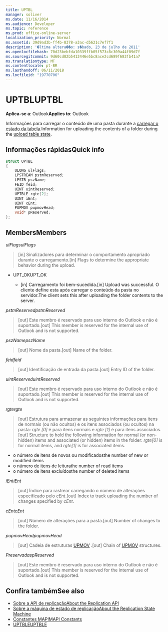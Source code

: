 ```yaml
---
title: UPTBL
manager: soliver
ms.date: 11/16/2014
ms.audience: Developer
ms.topic: reference
ms.prod: office-online-server
localization_priority: Normal
ms.assetid: 39d9ad3b-ff4b-8378-a3ac-d5621c7ef7f1
description: '�ltima altera��o: s�bado, 23 de julho de 2011'
ms.openlocfilehash: 70d23bebfda10339ffb05f573c8c309a44f09d7f
ms.sourcegitcommit: 9d60cd82b5413446e5bc8ace2cd689f683fb41a7
ms.translationtype: MT
ms.contentlocale: pt-BR
ms.lasthandoff: 06/11/2018
ms.locfileid: "19770706"
---
```

# <a name="uptbl"></a><span data-ttu-id="44a7a-103">UPTBL</span><span class="sxs-lookup"><span data-stu-id="44a7a-103">UPTBL</span></span>

<span data-ttu-id="44a7a-104">**Aplica-se a**: Outlook</span><span class="sxs-lookup"><span data-stu-id="44a7a-104">**Applies to**: Outlook</span></span> 
  
<span data-ttu-id="44a7a-105">Informações para carregar o conteúdo de uma pasta durante a [carregar o estado da tabela](upload-table-state.md).</span><span class="sxs-lookup"><span data-stu-id="44a7a-105">Information for uploading the contents of a folder during the [upload table state](upload-table-state.md).</span></span>
  
## <a name="quick-info"></a><span data-ttu-id="44a7a-106">Informações rápidas</span><span class="sxs-lookup"><span data-stu-id="44a7a-106">Quick info</span></span>

```cpp
struct UPTBL 
{ 
    ULONG ulFlags; 
    LPSTREAM pstmReserved; 
    LPSTR pszName; 
    FEID feid; 
    UINT uintReserved; 
    UPTBLE rgte[2]; 
    UINT iEnt; 
    UINT cEnt; 
    PUPMOV pupmovHead; 
    void* pReserved; 
};
```

## <a name="members"></a><span data-ttu-id="44a7a-107">Members</span><span class="sxs-lookup"><span data-stu-id="44a7a-107">Members</span></span>

<span data-ttu-id="44a7a-108">_ulFlags_</span><span class="sxs-lookup"><span data-stu-id="44a7a-108">_ulFlags_</span></span>
  
> <span data-ttu-id="44a7a-109">[in] Sinalizadores para determinar o comportamento apropriado durante o carregamento.</span><span class="sxs-lookup"><span data-stu-id="44a7a-109">[in] Flags to determine the appropriate behavior during the upload.</span></span>
    
  - <span data-ttu-id="44a7a-110">UPT_OK</span><span class="sxs-lookup"><span data-stu-id="44a7a-110">UPT_OK</span></span>
    
    - <span data-ttu-id="44a7a-111">[in] Carregamento foi bem-sucedida.</span><span class="sxs-lookup"><span data-stu-id="44a7a-111">[in] Upload was successful.</span></span> <span data-ttu-id="44a7a-112">O cliente define esta após carregar o conteúdo da pasta no servidor.</span><span class="sxs-lookup"><span data-stu-id="44a7a-112">The client sets this after uploading the folder contents to the server.</span></span>
    
<span data-ttu-id="44a7a-113">_pstmReserved_</span><span class="sxs-lookup"><span data-stu-id="44a7a-113">_pstmReserved_</span></span>
  
> <span data-ttu-id="44a7a-114">[out] Este membro é reservado para uso interno do Outlook e não é suportado.</span><span class="sxs-lookup"><span data-stu-id="44a7a-114">[out] This member is reserved for the internal use of Outlook and is not supported.</span></span> 
    
<span data-ttu-id="44a7a-115">_pszName_</span><span class="sxs-lookup"><span data-stu-id="44a7a-115">_pszName_</span></span>
  
> <span data-ttu-id="44a7a-116">[out] Nome da pasta.</span><span class="sxs-lookup"><span data-stu-id="44a7a-116">[out] Name of the folder.</span></span>
    
<span data-ttu-id="44a7a-117">_feid_</span><span class="sxs-lookup"><span data-stu-id="44a7a-117">_feid_</span></span>
  
> <span data-ttu-id="44a7a-118">[out] Identificação de entrada da pasta.</span><span class="sxs-lookup"><span data-stu-id="44a7a-118">[out] Entry ID of the folder.</span></span>
    
<span data-ttu-id="44a7a-119">_uintReserved_</span><span class="sxs-lookup"><span data-stu-id="44a7a-119">_uintReserved_</span></span>
  
> <span data-ttu-id="44a7a-120">[out] Este membro é reservado para uso interno do Outlook e não é suportado.</span><span class="sxs-lookup"><span data-stu-id="44a7a-120">[out] This member is reserved for the internal use of Outlook and is not supported.</span></span> 
    
<span data-ttu-id="44a7a-121">_rgte_</span><span class="sxs-lookup"><span data-stu-id="44a7a-121">_rgte_</span></span>
  
> <span data-ttu-id="44a7a-122">[out] Estrutura para armazenar as seguintes informações para itens de normais (ou não ocultos) e os itens associados (ou ocultos) na pasta: _rgte [0]_ é para itens normais e _rgte [1]_ é para itens associados.</span><span class="sxs-lookup"><span data-stu-id="44a7a-122">[out] Structure to hold the following information for normal (or non-hidden) items and associated (or hidden) items in the folder:  _rgte[0]_ is for normal items, and  _rgte[1]_ is for associated items.</span></span> 
    
   - <span data-ttu-id="44a7a-123">o número de itens de novos ou modificados</span><span class="sxs-lookup"><span data-stu-id="44a7a-123">the number of new or modified items</span></span>
   - <span data-ttu-id="44a7a-124">o número de itens de leitura</span><span class="sxs-lookup"><span data-stu-id="44a7a-124">the number of read items</span></span> 
   - <span data-ttu-id="44a7a-125">o número de itens excluídos</span><span class="sxs-lookup"><span data-stu-id="44a7a-125">the number of deleted items</span></span>
    
 <span data-ttu-id="44a7a-126">_iEnt_</span><span class="sxs-lookup"><span data-stu-id="44a7a-126">_iEnt_</span></span>
  
> <span data-ttu-id="44a7a-127">[out] Índice para rastrear carregando o número de alterações especificado pelo _cEnt_.</span><span class="sxs-lookup"><span data-stu-id="44a7a-127">[out] Index to track uploading the number of changes specified by  _cEnt_.</span></span>
    
<span data-ttu-id="44a7a-128">_cEnt_</span><span class="sxs-lookup"><span data-stu-id="44a7a-128">_cEnt_</span></span>
  
> <span data-ttu-id="44a7a-129">[out] Número de alterações para a pasta.</span><span class="sxs-lookup"><span data-stu-id="44a7a-129">[out] Number of changes to the folder.</span></span>
    
<span data-ttu-id="44a7a-130">_pupmovHead_</span><span class="sxs-lookup"><span data-stu-id="44a7a-130">_pupmovHead_</span></span>
  
> <span data-ttu-id="44a7a-131">[out] Cadeia de estruturas [UPMOV](upmov.md) .</span><span class="sxs-lookup"><span data-stu-id="44a7a-131">[out] Chain of [UPMOV](upmov.md) structures.</span></span> 
    
<span data-ttu-id="44a7a-132">_Preservadas_</span><span class="sxs-lookup"><span data-stu-id="44a7a-132">_pReserved_</span></span>
  
> <span data-ttu-id="44a7a-133">[out] Este membro é reservado para uso interno do Outlook e não é suportado.</span><span class="sxs-lookup"><span data-stu-id="44a7a-133">[out] This member is reserved for the internal use of Outlook and is not supported.</span></span>
    
## <a name="see-also"></a><span data-ttu-id="44a7a-134">Confira também</span><span class="sxs-lookup"><span data-stu-id="44a7a-134">See also</span></span>

- [<span data-ttu-id="44a7a-135">Sobre a API de replicação</span><span class="sxs-lookup"><span data-stu-id="44a7a-135">About the Replication API</span></span>](about-the-replication-api.md)
- [<span data-ttu-id="44a7a-136">Sobre a máquina de estado de replicação</span><span class="sxs-lookup"><span data-stu-id="44a7a-136">About the Replication State Machine</span></span>](about-the-replication-state-machine.md)
- [<span data-ttu-id="44a7a-137">Constantes MAPI</span><span class="sxs-lookup"><span data-stu-id="44a7a-137">MAPI Constants</span></span>](mapi-constants.md)
- [<span data-ttu-id="44a7a-138">UPTBLE</span><span class="sxs-lookup"><span data-stu-id="44a7a-138">UPTBLE</span></span>](uptble.md)

